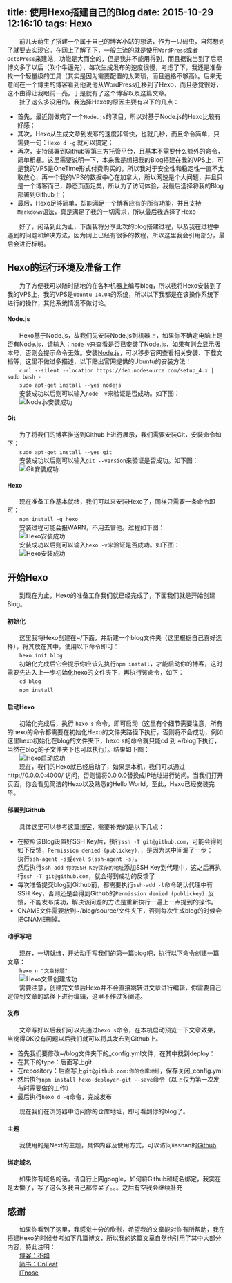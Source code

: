 title: 使用Hexo搭建自己的Blog
date: 2015-10-29 12:16:10
tags: Hexo
---
　　前几天萌生了搭建一个属于自己的博客小站的想法，作为一只码虫，自然想到了就要去实现它。在网上了解了下，一般主流的就是使用`WordPress`或者`OctoPress`来建站，功能是大而全的，但是我并不能用得到，而且据说当到了后期博文多了以后（吹个牛逼先），每次生成发布的速度很慢，考虑了下，我还是准备找一个轻量级的工具（其实是因为需要配置的太繁琐，而且逼格不够高）。后来无意间在一个博主的博客看到他说他从WordPress迁移到了Hexo，而且感觉很好，这不由得让我眼前一亮，于是就有了这个博客以及这篇文章。  
　　扯了这么多没用的，我选择Hexo的原因主要有以下的几点：
+ 首先，最近刚做完了一个`Node.js`的项目，所以对基于Node.js的Hexo比较有好感；
+ 其次，Hexo从生成文章到发布的速度非常快，也就几秒，而且命令简单，只需要一句：`Hexo d -g` 就可以搞定；
+ 再次，支持部署到Github等第三方托管平台，且基本不需要什么额外的命令，简单粗暴。这里需要说明一下，本来我是想把我的Blog搭建在我的VPS上，可是我的VPS是OneTime形式付费购买的，所以我对于安全性和稳定性一直不太敢放心，再一个我的VPS的数据中心在加拿大，所以网速是个大问题，并且只是一个博客而已，静态页面足矣，所以为了访问体验，我最后选择将我的Blog部署到Github上；
+ 最后，Hexo足够简单，却能满足一个博客应有的所有功能，并且支持`Markdown`语法，真是满足了我的一切需求，所以最后我选择了Hexo

　　好了，闲话到此为止，下面我将分享此次的blog搭建过程，以及我在过程中遇到的问题和解决方法，因为网上已经有很多的教程，所以这里我会引用部分，最后会进行标明。

<!--more-->
## Hexo的运行环境及准备工作

　　为了方便我可以随时随地的在各种机器上编写blog，所以我将Hexo安装到了我的VPS上，我的VPS是`Ubuntu 14.04`的系统，所以以下我都是在该操作系统下进行的操作，其他系统情况不做讨论。

#### Node.js

　　Hexo基于Node.js，故我们先安装Node.js到机器上，如果你不确定电脑上是否有Node.js，请输入：`node-v`来查看是否已安装了Node.js，如果有则会显示版本号，否则会提示命令无效。安装[Node.js](https://nodejs.org)，可以移步官网查看相关安装、下载文档等，这里不做过多描述，以下贴出官网提供的Ubuntu的安装方法：  
　　`curl --silent --location https://deb.nodesource.com/setup_4.x | sudo bash -`  
　　`sudo apt-get install --yes nodejs`  
　　安装成功以后则可以输入`node -v`来验证是否成功。如下图：  
　　![Node.js安装成功](http://7xnuga.com1.z0.glb.clouddn.com/Nodejs安装成功.png)

#### Git

　　为了将我们的博客推送到Github上进行展示，我们需要安装Git，安装命令如下：  
　　`sudo apt-get install --yes git`  
　　安装成功以后则可以输入`git --version`来验证是否成功。如下图：  
　　![Git安装成功](http://7xnuga.com1.z0.glb.clouddn.com/Git安装成功.png)

#### Hexo

　　现在准备工作基本就绪，我们可以来安装Hexo了，同样只需要一条命令即可：  
　　`npm install -g hexo`  
　　安装过程可能会报WARN，不用去管他。过程如下图：  
　　![Hexo安装成功](http://7xnuga.com1.z0.glb.clouddn.com/Hexo安装成功.png)  
　　安装成功以后则可以输入`hexo -v`来验证是否成功。如下图：    
　　![Hexo安装成功](http://7xnuga.com1.z0.glb.clouddn.com/Hexo安装成功2.png)

## 开始Hexo

　　到现在为止，Hexo的准备工作我们就已经完成了，下面我们就是开始创建Blog。

#### 初始化

　　这里我将Hexo创建在~/下面，并新建一个blog文件夹（这里根据自己喜好选择），将其放在其中，使用以下命令即可：  
　　`hexo init blog`  
　　初始化完成后它会提示你应该先执行`npm install`，才能启动你的博客，这时需要先进入上一步初始化hexo的文件夹下，再执行该命令，如下：  
　　`cd blog`  
　　`npm install`

#### 启动Hexo

　　初始化完成后，执行 `hexo s` 命令，即可启动（这里有个细节需要注意，所有的hexo的命令都需要在初始化Hexo的文件夹路径下执行，否则将不会成功，例如这里hexo初始化在blog的文件夹下，hexo s的命令就只能cd 到 ~/blog下执行，当然在blog的子文件夹下也可以执行）。结果如下图：  
　　![Hexo启动成功](http://7xnuga.com1.z0.glb.clouddn.com/Hexo启动成功.png)  
　　现在，我们的Hexo就已经启动了，如果是本机，我们可以通过http://0.0.0.0:4000/ 访问，否则请将0.0.0.0替换成IP地址进行访问。当我们打开页面，你会看见简洁的Hexo以及熟悉的Hello World。至此，Hexo已经安装完毕。

#### 部署到Github

　　具体这里可以参考这篇[博客](http://ibruce.info/2013/11/22/hexo-your-blog/)，需要补充的是以下几点：
+ 在按照该Blog设置好SSH Key后，执行`ssh -T git@github.com`，可能会得到如下反馈，`Permission denied (publickey).`，是因为这中间漏了一步：  
  执行`ssh-agent -s`或`eval $(ssh-agent -s)`，  
  然后执行`ssh-add 你的SSH Key保存的地址`添加SSH Key到代理中，这之后再执行`ssh -T git@github.com`，就会得到成功的反馈了  
+ 每次准备提交blog到Github前，都需要执行`ssh-add -l`命令确认代理中有SSH Key，否则还是会得到Github的`Permission denied (publickey).`反馈，不能发布成功，解决该问题的方法是重新执行一遍上一点提到的操作。
+ CNAME文件需要放到~/blog/source/文件夹下，否则每次生成blog的时候会把CNAME删掉。

#### 动手写吧

　　现在，一切就绪，开始动手写我们的第一篇blog吧，执行以下命令创建一篇文章：  
　　`hexo n "文章标题"`  
　　![Hexo文章创建成功](http://7xnuga.com1.z0.glb.clouddn.com/Hexo文章创建成功.png)  
　　需要注意，创建完文章后Hexo并不会直接跳转进文章进行编辑，你需要自己定位到文章的路径下进行编辑，这里不作过多阐述。  

#### 发布

　　文章写好以后我们可以先通过`hexo s`命令，在本机启动预览一下文章效果，当觉得OK没有问题以后我们就可以将其发布到Github上。  
+ 首先我们要修改~/blog文件夹下的_config.yml文件，在其中找到deploy：
+ 在其下的type：后面写上git
+ 在repository：后面写上`git@github.com:你的仓库地址`，保存关闭_config.yml
+ 然后执行`npm install hexo-deployer-git --save`命令（以上仅为第一次发布时需要做的工作）
+ 最后执行`hexo d -g`命令，完成发布

　　现在我们在浏览器中访问你的仓库地址，即可看到你的blog了。

#### 主题

　　我使用的是Next的主题，具体内容及使用方式，可以访问iissnan的[Github](https://github.com/iissnan/hexo-theme-next)

#### 绑定域名

　　如果你有域名的话，请自行上网google，如何将Github和域名绑定，我实在是太懒了，写了这么多我自己都惊呆了。。。之后有空我会继续补充

## 感谢

　　如果你看到了这里，我感觉十分的欣慰，希望我的文章能对你有所帮助，我在搭建Hexo的时候参考如下几篇博文，所以我的这篇文章自然也引用了其中大部分内容，特此注明：  
　　[博客：不如](http://ibruce.info/2013/11/22/hexo-your-blog/)  
　　[简书：CnFeat](http://www.jianshu.com/p/05289a4bc8b2)  
　　[ITnose](http://www.itnose.net/detail/6231502.html)

